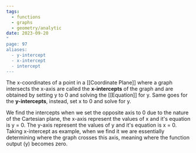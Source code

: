 ```yaml
---
tags:
  - functions
  - graphs
  - geometry/analytic
date: 2023-09-20
"
page: 97
aliases:
  - y-intercept
  - x-intercept
  - intercept
---
```

The x-coordinates of a point in a [[Coordinate Plane]] where a graph intersects the x-axis are called the **x-intercepts** of the graph and are obtained by setting y to 0 and solving the [[Equation]] for y. Same goes for the **y-intercepts**, instead, set x to 0 and solve for y.

We find the intercepts when we set the opposite axis to 0 due to the nature of the Cartesian plane, the x-axis represent the values of x and it's equation is y = 0. The y-axis represent the values of y and it's equation is x = 0. 
Taking x-intercept as example, when we find it we are essentially determining where the graph crosses this axis, meaning where the function output (y) becomes zero.